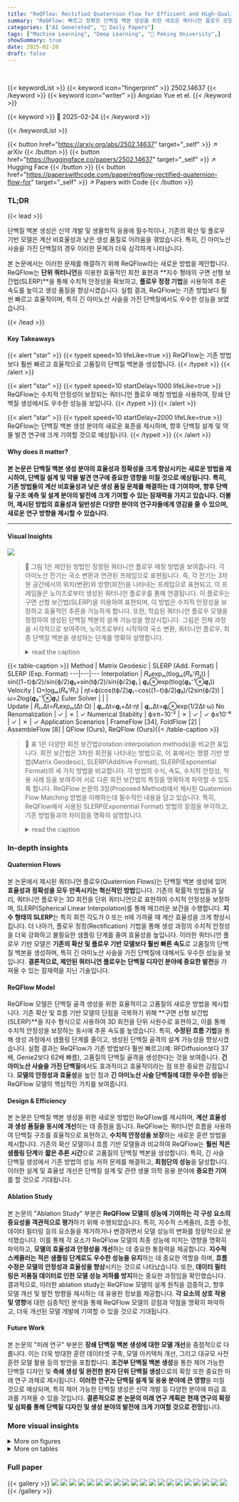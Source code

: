 ```yaml
---
title: "ReQFlow: Rectified Quaternion Flow for Efficient and High-Quality Protein Backbone Generation"
summary: "ReQFlow: 빠르고 정확한 단백질 백본 생성을 위한 새로운 쿼터니언 플로우 모델"
categories: ["AI Generated", "🤗 Daily Papers"]
tags: ["Machine Learning", "Deep Learning", "🏢 Peking University",]
showSummary: true
date: 2025-02-20
draft: false
---
```


<br>

{{< keywordList >}}
{{< keyword icon="fingerprint" >}} 2502.14637 {{< /keyword >}}
{{< keyword icon="writer" >}} Angxiao Yue et el. {{< /keyword >}}
 
{{< keyword >}} 🤗 2025-02-24 {{< /keyword >}}
 
{{< /keywordList >}}

{{< button href="https://arxiv.org/abs/2502.14637" target="_self" >}}
↗ arXiv
{{< /button >}}
{{< button href="https://huggingface.co/papers/2502.14637" target="_self" >}}
↗ Hugging Face
{{< /button >}}
{{< button href="https://paperswithcode.com/paper/reqflow-rectified-quaternion-flow-for" target="_self" >}}
↗ Papers with Code
{{< /button >}}




### TL;DR


{{< lead >}}

단백질 백본 생성은 신약 개발 및 생물학적 응용에 필수적이나, 기존의 확산 및 플로우 기반 모델은 계산 비효율성과 낮은 생성 품질로 어려움을 겪었습니다. 특히, 긴 아미노산 사슬을 가진 단백질의 경우 이러한 문제가 더욱 심각하게 나타납니다.

본 논문에서는 이러한 문제를 해결하기 위해 ReQFlow라는 새로운 방법을 제안합니다. ReQFlow는 **단위 쿼터니언**을 이용한 효율적인 회전 표현과 **지수 형태의 구면 선형 보간법(SLERP)**을 통해 수치적 안정성을 확보하고, **플로우 정정 기법**을 사용하여 추론 속도를 높이고 생성 품질을 향상시켰습니다. 실험 결과, ReQFlow는 기존 방법보다 훨씬 빠르고 효율적이며, 특히 긴 아미노산 사슬을 가진 단백질에서도 우수한 성능을 보였습니다.

{{< /lead >}}


#### Key Takeaways

{{< alert "star" >}}
{{< typeit speed=10 lifeLike=true >}} ReQFlow는 기존 방법보다 훨씬 빠르고 효율적으로 고품질의 단백질 백본을 생성합니다. {{< /typeit >}}
{{< /alert >}}

{{< alert "star" >}}
{{< typeit speed=10 startDelay=1000 lifeLike=true >}} ReQFlow는 수치적 안정성이 보장되는 쿼터니언 플로우 매칭 방법을 사용하여, 장쇄 단백질 생성에서도 우수한 성능을 보입니다. {{< /typeit >}}
{{< /alert >}}

{{< alert "star" >}}
{{< typeit speed=10 startDelay=2000 lifeLike=true >}} ReQFlow는 단백질 백본 생성 분야의 새로운 표준을 제시하며, 향후 단백질 설계 및 약물 발견 연구에 크게 기여할 것으로 예상됩니다. {{< /typeit >}}
{{< /alert >}}

#### Why does it matter?
**본 논문은 단백질 백본 생성 분야의 효율성과 정확성을 크게 향상시키는 새로운 방법을 제시하여, 단백질 설계 및 약물 발견 연구에 중요한 영향을 미칠 것으로 예상됩니다.**  **특히, 기존 방법들의 계산 비효율성과 낮은 생성 품질 문제를 해결하는 데 기여하며, 향후 단백질 구조 예측 및 설계 분야의 발전에 크게 기여할 수 있는 잠재력을 가지고 있습니다.**  **더불어, 제시된 방법의 효율성과 일반성은 다양한 분야의 연구자들에게 영감을 줄 수 있으며, 새로운 연구 방향을 제시할 수 있습니다.**

------
#### Visual Insights



![](https://arxiv.org/html/2502.14637/x1.png)

> 🔼 그림 1은 제안된 방법인 정정된 쿼터니언 플로우 매칭 방법을 보여줍니다. 각 아미노산 잔기는 국소 변환과 연관된 프레임으로 표현됩니다. 즉, 각 잔기는 3차원 공간에서의 위치(변환)와 방향(회전)을 나타내는 프레임으로 표현되고, 이 프레임들은 노이즈로부터 생성된 쿼터니언 플로우를 통해 연결됩니다. 이 플로우는 구면 선형 보간법(SLERP)을 이용하여 표현되며, 이 방법은 수치적 안정성을 보장하고 효율적인 추론을 가능하게 합니다. 또한, 학습된 쿼터니언 플로우 모델을 정정하여 생성된 단백질 백본의 설계 가능성을 향상시킵니다. 그림은 전체 과정을 시각적으로 보여주어, 노이즈로부터 시작하여 국소 변환, 쿼터니언 플로우, 최종 단백질 백본을 생성하는 단계를 명확히 설명합니다.
> <details>
> <summary>read the caption</summary>
> Figure 1: An illustration of our rectified quaternion flow matching method, in which each residue is represented as a frame associated with a local transformation.
> </details>





{{< table-caption >}}
Method | Matrix Geodesic | SLERP (Add. Format) | SLERP (Exp. Format)
---|---|---
Interpolation | 𝑅₀expₘ(tlogₘ(𝑅₀ᵀ𝑅₁)) | sin((1−t)ϕ/2)/sin(ϕ/2)𝒒₀+sin(tϕ/2)/sin(ϕ/2)𝒒₁ | 𝒒₀⊗exp(tlog(𝒒₀⁻¹⊗𝒒₁))
Velocity | Ω=logₘ(𝑅₀ᵀ𝑅₁) | ηt=ϕ(cos(tϕ/2)𝒒₁−cos((1−t)ϕ/2)𝒒₀)/(2sin(ϕ/2)) | ω=2log(𝒒₀⁻¹⊗𝒒₁)
Euler Solver |  |  |  
Update | 𝑅ₜ₊Δt=𝑅ₜexpₘ(Δt⋅Ω) | 𝒒ₜ₊Δt=𝒒ₜ+Δt⋅ηt | 𝒒ₜ₊Δt=𝒒ₜ⊗exp(1/2Δt⋅ω)
No Renomalization | ✓ | ✗ | ✓
Numerical Stability | ϕ≥π−10⁻² | ✗ | ✓ | ✓
ϕ≤10⁻⁶ | ✓ | ✗ | ✓
Application Scenarios | FrameFlow [34], FoldFlow [2] | AssembleFlow [8] | QFlow (Ours), ReQFlow (Ours){{< /table-caption >}}

> 🔼 표 1은 다양한 회전 보간법(rotation interpolation methods)을 비교한 표입니다. 회전 보간법은 3차원 회전을 나타내는 방법으로, 이 표에서는 행렬 기반 방법(Matrix Geodesic), SLERP(Additive Format), SLERP(Exponential Format)의 세 가지 방법을 비교합니다. 각 방법의 수식, 속도, 수치적 안정성, 적용 사례 등을 보여주어 서로 다른 회전 보간법의 특징을 명확하게 파악할 수 있도록 합니다. ReQFlow 논문의 3장(Proposed Method)에서 제시된 Quaternion Flow Matching 방법을 이해하는데 필수적인 내용을 담고 있습니다. 특히, ReQFlow에서 사용된 SLERP(Exponential Format) 방법의 장점을 부각하고, 기존 방법들과의 차이점을 명확히 설명합니다.
> <details>
> <summary>read the caption</summary>
> Table 1: Comparisons for various rotation interpolation methods.
> </details>





### In-depth insights


#### Quaternion Flows
본 논문에서 제시된 쿼터니언 플로우(Quaternion Flows)는 단백질 백본 생성에 있어 **효율성과 정확성을 모두 만족시키는 혁신적인 방법**입니다. 기존의 확률적 방법들과 달리, 쿼터니언 플로우는 3D 회전을 단위 쿼터니언으로 표현하여 수치적 안정성을 보장하며, SLERP(Spherical Linear Interpolation)를 통해 매끄러운 보간을 수행합니다.  **지수 형태의 SLERP**는 특히 회전 각도가 0 또는 π에 가까울 때 계산 효율성을 크게 향상시킵니다.  더 나아가, 플로우 정정(Rectification) 기법을 통해 생성 과정의 수치적 안정성을 더욱 강화하고 불필요한 샘플링 단계를 줄여 효율성을 높입니다. 이러한 쿼터니언 플로우 기반 모델은 **기존의 확산 및 플로우 기반 모델보다 훨씬 빠른 속도**로 고품질의 단백질 백본을 생성하며, 특히 긴 아미노산 사슬을 가진 단백질에 대해서도 우수한 성능을 보입니다. **결론적으로, 제안된 쿼터니언 플로우는 단백질 디자인 분야에 중요한 발전**을 가져올 수 있는 잠재력을 지닌 기술입니다. 

#### ReQFlow Model
ReQFlow 모델은 단백질 골격 생성을 위한 효율적이고 고품질의 새로운 방법을 제시합니다. 기존 확산 및 흐름 기반 모델의 단점을 극복하기 위해 **구면 선형 보간법(SLERP)**을 지수 형식으로 사용하여 3D 회전을 단위 사원수로 표현하고, 이를 통해 수치적 안정성을 보장하는 동시에 추론 속도를 높였습니다. 특히, **수정된 흐름 기법**을 통해 생성 과정에서 샘플링 단계를 줄이고, 생성된 단백질 골격의 설계 가능성을 향상시켰습니다. 실험 결과는 ReQFlow가 기존 방법보다 훨씬 빠르고(예: RFDiffusion보다 37배, Genie2보다 62배 빠름), 고품질의 단백질 골격을 생성한다는 것을 보여줍니다. **긴 아미노산 사슬을 가진 단백질**에서도 효과적이고 효율적이라는 점 또한 중요한 강점입니다.  **모델의 안정성과 효율성**을 높인 점과 **긴 아미노산 사슬 단백질에 대한 우수한 성능**은 ReQFlow 모델의 핵심적인 가치를 보여줍니다.

#### Design & Efficiency
본 논문은 단백질 백본 생성을 위한 새로운 방법인 ReQFlow를 제시하며, **계산 효율성과 생성 품질을 동시에 개선**하는 데 중점을 둡니다.  ReQFlow는 쿼터니언 흐름을 사용하여 단백질 구조를 효율적으로 표현하고, **수치적 안정성을 보장**하는 새로운 훈련 방법을 제시합니다.  기존의 확산 모델이나 흐름 기반 모델들과 비교하여 ReQFlow는 **훨씬 적은 샘플링 단계**와 **짧은 추론 시간**으로 고품질의 단백질 백본을 생성합니다.  특히, 긴 사슬 단백질 생성에서 기존 방법의 성능 저하 문제를 해결하고, **최첨단의 성능**을 달성합니다.  이러한 설계 및 효율성 개선은 단백질 설계 및 관련 생물 의학 응용 분야에 **중요한 기여**를 할 것으로 기대됩니다.

#### Ablation Study
본 논문의 "Ablation Study" 부분은 **ReQFlow 모델의 성능에 기여하는 각 구성 요소의 중요성을 객관적으로 평가**하기 위해 수행되었습니다.  특히, 지수적 스케줄러, 흐름 수정, 데이터 필터링 등의 요소들을 제거하거나 변경하면서 모델 성능의 변화를 정량적으로 분석했습니다. 이를 통해 각 요소가 ReQFlow 모델의 최종 성능에 미치는 영향을 명확히 파악하고, **모델의 효율성과 안정성을 개선**하는 데 중요한 통찰력을 제공합니다.  **지수적 스케줄러는 적은 샘플링 단계로도 우수한 성능을 유지**하는 데 중요한 역할을 하며, **흐름 수정은 모델의 안정성과 효율성을 향상**시키는 것으로 나타났습니다.  또한, **데이터 필터링은 저품질 데이터로 인한 모델 성능 저하를 방지**하는 중요한 과정임을 확인했습니다.  결과적으로, 이러한 ablation study는 ReQFlow 모델의 설계 원칙을 검증하고, 향후 모델 개선 및 발전 방향을 제시하는 데 유용한 정보를 제공합니다.  **각 요소의 상호 작용 및 영향**에 대한 심층적인 분석을 통해 ReQFlow 모델의 강점과 약점을 명확히 파악하고, 더욱 개선된 모델 개발에 기여할 수 있을 것으로 기대됩니다.

#### Future Work
본 논문의 "미래 연구" 부분은 **장쇄 단백질 백본 생성에 대한 모델 개선**을 중점적으로 다룹니다.  이는 더욱 방대한 훈련 데이터셋 구축, 모델 아키텍처 개선, 그리고 대규모 사전 훈련 모델 활용 등의 방안을 포함합니다.  **조건부 단백질 백본 생성**을 통한 제어 가능한 단백질 디자인 및 **측쇄 생성 및 완전한 원자 단위 단백질 생성**으로의 확장 또한 중요한 미래 연구 과제로 제시됩니다.  **이러한 연구는 단백질 설계 및 응용 분야에 큰 영향**을 미칠 것으로 예상되며, 특히 제어 가능한 단백질 생성은 신약 개발 등 다양한 분야에 파급 효과를 가져올 수 있을 것입니다.  **결론적으로 본 논문의 미래 연구 계획은 현재 연구의 확장 및 심화를 통해 단백질 디자인 및 생성 분야의 발전에 크게 기여할 것으로 전망**됩니다.


### More visual insights

<details>
<summary>More on figures
</summary>


![](https://arxiv.org/html/2502.14637/x2.png)

> 🔼 그림 2는 다양한 단백질 백본 생성 방법들의 비교 결과를 보여줍니다. 각 모델의 원 크기는 모델 크기를 나타내고, 원 중심의 위치는 단백질 백본 길이가 300일 때 평균 추론 시간(로그 스케일)과 설계 가능한 단백질 백본의 비율(Fraction score)을 나타냅니다. QFlow와 ReQFlow의 경우, 샘플링 단계 L은 각각 {20, 50, 500}으로 설정되었습니다.
> <details>
> <summary>read the caption</summary>
> Figure 2: Comparisons for each method. For each model, the size of its circle indicates the model size, and the location of the circle’s centroid indicates the logarithm of the average inference time when generating a protein backbone with length N=300𝑁300N=300italic_N = 300 and the Fraction score of designable protein backbones. For QFlow and ReQFlow, we set the sampling step L∈{20,50,500}𝐿2050500L\in\{20,50,500\}italic_L ∈ { 20 , 50 , 500 }, respectively.
> </details>



![](https://arxiv.org/html/2502.14637/x3.png)

> 🔼 그림 3(a)는 다양한 회전 보간 방법을 비교 분석한 결과를 보여줍니다. 특히, 큰 각도의 회전(π-ε 근처)에 대한 평균 왕복 오차를 보여주는 그래프입니다. 쿼터니언 기반 방법은 수치적 안정성이 뛰어나고, 행렬 기반 방법에 비해 오차가 훨씬 적음을 보여줍니다. 이는 긴 단백질 백본 생성 시 수치적 안정성이 중요함을 강조합니다.
> <details>
> <summary>read the caption</summary>
> (a)
> </details>



![](https://arxiv.org/html/2502.14637/x4.png)

> 🔼 그림 (b)는 두 데이터셋(PDB 및 SCOPe)에서 훈련할 때 각 모델이 큰 회전 각도(π-ε)를 겪는 빈도를 보여줍니다.  π에 가까운 큰 회전 각도는 수치적 불안정성을 야기할 수 있으므로, 이 그래프는 각 모델의 회전 표현 및 보간 방법의 수치적 안정성을 평가하는 데 중요한 지표가 됩니다.  PDB 데이터셋은 SCOPe 데이터셋보다 더 큰 회전 각도의 빈도가 높은 경향이 있는데, 이는 PDB 데이터셋의 구조적 다양성이 더 크기 때문일 수 있습니다. 이는 ReQFlow 모델이 제안하는 사원수 기반 회전 표현 및 지수 형식의 SLERP 보간 방법의 장점을 보여주는 근거가 됩니다.
> <details>
> <summary>read the caption</summary>
> (b)
> </details>



![](https://arxiv.org/html/2502.14637/x5.png)

> 🔼 그림 (c)는 ReQFlow 모델을 사용하여 생성된 길이 100, 200, 300, 400, 500, 600의 단백질 골격 구조를 보여줍니다. 각 구조는 ReQFlow 모델의 효율성과 생성 품질을 시각적으로 보여주며, 다양한 길이의 단백질 골격을 생성할 수 있는 ReQFlow의 능력을 강조합니다. 특히, 긴 길이의 단백질 골격 (500, 600)에서도 ReQFlow가 높은 품질의 구조를 생성하는 것을 확인할 수 있습니다.
> <details>
> <summary>read the caption</summary>
> (c)
> </details>



![](https://arxiv.org/html/2502.14637/x6.png)

> 🔼 그림 3은 회전 보간법의 수치적 안정성을 보여줍니다. (a)는 축-각 표현에서 쿼터니언으로 변환하고 다시 축-각 표현으로 변환하는 과정에서의 평균 왕복 오차를 나타냅니다. 회전 각도가 π에 가까워질수록 행렬 기반 방법의 오차가 커지는 반면, 쿼터니언 기반 방법은 안정적임을 보여줍니다. (b)는 두 데이터셋(PDB와 SCOPe)에서 학습할 때 단백질당 큰 회전 각도의 발생 빈도를 보여줍니다. (c)는 각 길이에 대해 10개의 백본을 생성할 때 단백질당 작은 회전 각도의 평균 개수를 보여줍니다. 이 그림은 쿼터니언 기반 방법의 수치적 안정성과 효율성을 강조합니다.
> <details>
> <summary>read the caption</summary>
> Figure 3: (a) Mean round-trip errors from π−10−1𝜋superscript101\pi-10^{-1}italic_π - 10 start_POSTSUPERSCRIPT - 1 end_POSTSUPERSCRIPT to π−10−7𝜋superscript107\pi-10^{-7}italic_π - 10 start_POSTSUPERSCRIPT - 7 end_POSTSUPERSCRIPT. (b) The frequency of suffering large rotation angles per protein when training on the two datasets. (c) The average number of small rotation angles per protein when generating ten backbones for each length.
> </details>



![](https://arxiv.org/html/2502.14637/x7.png)

> 🔼 그림 4는 생성된 단백질 백본의 이차 구조 비율에 따른 분포를 보여줍니다.  각 백본의 헬릭스 및 스트랜드 비율을 나타내는 히스토그램을 통해, ReQFlow를 포함한 다양한 모델에서 생성된 단백질 백본의 이차 구조 분포를 PDB 데이터셋의 분포와 비교 분석합니다. 이를 통해 각 모델이 생성하는 단백질 백본의 구조적 특징과 PDB 데이터셋과의 유사성 및 차이점을 파악할 수 있습니다. 특히, ReQFlow가 다른 방법들에 비해 PDB 데이터셋과 유사한 분포를 보여주는지 확인할 수 있습니다.
> <details>
> <summary>read the caption</summary>
> Figure 4: The distribution of protein backbones with respect to the percentages of their secondary structure.
> </details>



![](https://arxiv.org/html/2502.14637/x8.png)

> 🔼 그림 5는 다양한 방법으로 생성된 긴 사슬 단백질 골격의 설계 가능성을 비교한 것입니다. (a)는 다양한 모델의 분획 점수를 보여주는 선 그래프입니다. (b)는 다양한 모델의 scRMSD를 보여주는 막대 그래프입니다. (c)는 ReQFlow가 생성한 다양한 길이의 단백질 골격의 예시입니다. 그림을 통해 ReQFlow가 긴 사슬 단백질 골격 생성에 있어 기존 방법들보다 뛰어난 성능을 보이며 안정성을 유지한다는 것을 알 수 있습니다.
> <details>
> <summary>read the caption</summary>
> (a) Fraction
> </details>



![](https://arxiv.org/html/2502.14637/x9.png)

> 🔼 그림 5(b)는 생성된 장쇄 단백질 골격의 설계 가능성을 다양한 방법으로 비교한 결과를 보여줍니다.  x축은 단백질의 길이(아미노산 잔기 수)를, y축은 scRMSD(자체 일관성 RMSD) 값을 나타냅니다. scRMSD는 생성된 단백질 골격과 ESMFold에 의해 예측된 단백질 골격 사이의 RMSD를 나타내는 지표로, 값이 낮을수록 생성된 골격이 실제 단백질 구조와 더 유사하다는 것을 의미합니다. 이 그림은 다양한 길이의 단백질 골격을 생성할 때 각 모델의 scRMSD 값 분포를 보여주어 모델의 설계 가능성을 평가하는 데 사용됩니다. ReQFlow는 다른 방법보다 전반적으로 더 낮은 scRMSD 값을 보여주어 생성된 단백질 골격의 설계 가능성이 더 높음을 시사합니다.
> <details>
> <summary>read the caption</summary>
> (b) scRMSD
> </details>



![](https://arxiv.org/html/2502.14637/x10.png)

> 🔼 그림 5(c)는 ReQFlow 모델을 사용하여 생성된 단백질 백본 샘플들을 보여줍니다. 각 이미지는 서로 다른 길이(100, 200, 300, 400, 500, 600)의 단백질 백본 구조를 나타냅니다.  이 그림은 ReQFlow 모델이 다양한 길이의 단백질 백본을 생성할 수 있는 능력을 시각적으로 보여주며, 생성된 구조들의 다양성과 품질을 평가하는 데 도움이 됩니다.  각 이미지 아래에 표시된 RMSD 값은 생성된 구조와 실제 단백질 구조 사이의 차이를 정량적으로 나타내는 지표입니다. RMSD 값이 낮을수록 생성된 구조가 실제 구조와 유사하다는 것을 의미합니다.
> <details>
> <summary>read the caption</summary>
> (c) Samples generated by ReQFlow
> </details>



![](https://arxiv.org/html/2502.14637/x11.png)

> 🔼 그림 5는 다양한 방법으로 생성된 긴 사슬 단백질 골격의 설계 가능성을 비교한 그래프입니다. (a)는 다양한 방법의 단백질 길이에 따른 Fraction 값을 보여주는 그래프입니다. Fraction은 scRMSD가 2Å 미만인 생성된 골격의 비율을 나타냅니다.  (b)는 단백질 길이에 따른 scRMSD 값을 보여주는 그래프입니다. scRMSD는 생성된 골격과 ESMFold [21]에 의해 예측된 골격 사이의 RMSD를 나타냅니다. (c)는 ReQFlow에 의해 생성된 다양한 길이의 단백질 골격 구조의 예시를 보여줍니다. 이 그림을 통해 ReQFlow가 긴 사슬 단백질 골격 생성에서도 높은 설계 가능성을 유지함을 알 수 있습니다.
> <details>
> <summary>read the caption</summary>
> Figure 5: The comparison for various methods on the designability of generated long-chain protein backbones.
> </details>



![](https://arxiv.org/html/2502.14637/x12.png)

> 🔼 그림 6은 다양한 방법의 설계 가능성을 샘플링 단계 감소와 함께 비교한 그래프입니다.  Table 5에 제시된 원본 데이터를 기반으로, 각 방법이 샘플링 단계를 줄여감에 따라 설계 가능성(designability)이 어떻게 변화하는지를 보여줍니다.  즉, 모델이 단백질 백본을 생성하는데 필요한 샘플링 횟수를 줄이면서도 높은 품질을 유지하는 능력을 비교 분석한 것입니다.  그림은 각 방법의 설계 가능성을 수치적으로 제시하여, 효율성과 성능을 평가하는 데 중요한 시각적 정보를 제공합니다.
> <details>
> <summary>read the caption</summary>
> Figure 6: A comparison for various methods on their designability with the reduction of sampling steps. Original data is in Table 5.
> </details>



![](https://arxiv.org/html/2502.14637/x13.png)

> 🔼 그림 7은 본 논문에서 사용된 단백질 백본 생성 모델 학습을 위한 PDB 및 SCOPe 데이터셋의 길이 분포를 보여줍니다. 두 데이터셋 모두 60개 이상의 잔기(아미노산)를 가진 단백질 구조를 포함하고 있으며, PDB 데이터셋은 500개 이상의 잔기를 가진 단백질 구조까지 다양하게 분포되어 있는 반면, SCOPe 데이터셋은 130개 이하의 잔기를 가진 단백질 구조에 집중되어 있음을 보여줍니다. 이는 두 데이터셋의 특징과 차이점을 명확하게 나타내어, 각 데이터셋을 사용한 모델 학습의 결과에 어떤 영향을 미칠 수 있는지에 대한 이해를 돕습니다.  각 데이터셋의 길이 분포는 모델의 성능과 일반화 능력에 영향을 줄 수 있는 중요한 요소이며, 이 그림은 이러한 요소를 시각적으로 보여줍니다.
> <details>
> <summary>read the caption</summary>
> Figure 7: The length distribution of PDB and SCOPe dataset we use for training.
> </details>



</details>




<details>
<summary>More on tables
</summary>


{{< table-caption >}}
Method | Efficiency |  | Designability |  | Diversity | Novelty
---|---|---|---|---|---|---
| Step | Time(s) | Fraction ↑ | scRMSD ↓ | TM ↓ | TM ↓ | 
RFDiffusion | 50 | 66.23 | 0.904 | 1.102 ± 1.617 | 0.382 | 0.822
Genie2 | 1000 | 112.93 | 0.908 | 1.132 ± 1.389 | 0.370 | 0.759
 | 500 | 55.86 | 0.000 | 18.169 ± 5.963 | - | 0.115
FrameDiff | 500 | 48.12 | 0.564 | 2.936 ± 3.093 | 0.441 | 0.799
FoldFlowBase | 500 | 43.52 | 0.624 | 3.080 ± 3.449 | 0.469 | 0.870
FoldFlowSFM | 500 | 43.63 | 0.636 | 3.031 ± 3.589 | 0.411 | 0.848
FoldFlowOT | 500 | 43.35 | 0.852 | 1.760 ± 2.593 | 0.434 | 0.857
FoldFlow2 | 50 | 6.35 | 0.952 | 1.083 ± 1.308 | 0.373 | 0.813
 | 20 | 2.63 | 0.644 | 3.060 ± 3.210 | 0.339 | 0.736
FrameFlow | 500 | 20.72 | 0.872 | 1.380 ± 1.392 | 0.346 | 0.803
 | 200 | 8.69 | 0.864 | 1.542 ± 1.889 | 0.348 | 0.809
 | 100 | 4.20 | 0.708 | 2.167 ± 2.373 | 0.332 | 0.806
 | 50 | 2.23 | 0.704 | 2.639 ± 3.079 | 0.334 | 0.791
 | 20 | 0.84 | 0.436 | 4.652 ± 4.390 | 0.319 | 0.772
 | 10 | 0.47 | 0.180 | 7.343 ± 5.125 | 0.317 | 0.762
QFlow | 500 | 17.52 | 0.936 | 1.163 ± 0.938 | 0.356 | 0.821
 | 200 | 6.85 | 0.864 | 1.400 ± 1.259 | 0.344 | 0.807
 | 100 | 3.45 | 0.916 | 1.342 ± 1.364 | 0.348 | 0.809
 | 50 | 1.87 | 0.812 | 1.785 ± 2.151 | 0.344 | 0.784
 | 20 | 0.81 | 0.604 | 3.090 ± 3.374 | 0.325 | 0.758
 | 10 | 0.45 | 0.332 | 5.032 ± 4.303 | 0.313 | 0.715
ReQFlow | 500 | 17.29 | 0.972 | 1.071 ± 0.482 | 0.377 | 0.828
 | 200 | 7.44 | 0.932 | 1.160 ± 0.782 | 0.384 | 0.826
 | 100 | 3.62 | 0.928 | 1.245 ± 1.059 | 0.369 | 0.819
 | 50 | 1.81 | 0.912 | 1.254 ± 0.915 | 0.369 | 0.810
 | 20 | 0.80 | 0.872 | 1.418 ± 0.998 | 0.355 | 0.791
 | 10 | 0.45 | 0.676 | 2.443 ± 2.382 | 0.337 | 0.760{{< /table-caption >}}
> 🔼 표 2는 PDB 데이터셋을 사용한 다양한 단백질 백본 생성 모델들의 성능 비교 결과를 보여줍니다. 각 지표(설계 가능성, 다양성, 참신성)에서 최고 성능을 보인 결과는 굵은 글씨체로 표시하고, 상위 3개의 결과는 파란색 배경으로 강조 표시했습니다. 설계 가능성(Fraction)이 0.8을 초과하는 행들 중에서 다양성과 참신성 지표에서 최고 및 상위 3개의 결과 또한 같은 방식으로 강조 표시했습니다. 추론 시간은 길이가 300인 단백질 백본을 생성하는 데 걸린 시간을 나타냅니다.
> <details>
> <summary>read the caption</summary>
> Table 2: Comparisons for various models on PDB. For each designability metric, we bold the best result and show the top-3 results with a blue background. In the same way, we indicate the best and top-3 diversity and novelty results among the rows with Fraction >0.8absent0.8>0.8> 0.8. The inference time corresponds to generating a protein backbone with length N=300𝑁300N=300italic_N = 300.
> </details>

{{< table-caption >}}
| Exponential | Flow | Data | Sampling Steps | Sampling Steps | Sampling Steps |
|---|---|---|---|---|---|---|
| Scheduler | Rectification | Filtering | 500 | 50 | 10 |
| ✗ | ✗ | ✗ | 0.040 | 0.004 | 0.004 |
| ✓ | ✗ | ✗ | 0.936 | 0.812 | 0.332 |
| ✓ | ✓ | ✗ | 0.716 | 0.704 | 0.624 |
| ✓ | ✓ | ✓ | 0.972 | 0.912 | 0.676 |{{< /table-caption >}}
> 🔼 표 3은 ReQFlow 모델의 성능을 다양한 설정 하에서 평가한 결과를 보여줍니다. 300개의 잔기로 이루어진 단백질 골격을 생성하는 과정에서, ReQFlow 모델은 지수형 스케줄러, 흐름 수정, 데이터 필터링 등의 설정을 조합하여 사용됩니다. 표는 각 설정 조합에 따른 생성된 단백질 골격의 설계 가능성(Fraction) 점수를 500단계의 샘플링을 통해 보여줍니다. 이를 통해 각 설정 요소가 모델 성능에 미치는 영향을 분석하고 최적의 설정을 찾는 데 도움이 됩니다.
> <details>
> <summary>read the caption</summary>
> Table 3: The Fraction scores of ReQFlow under different settings when generating backbones with 300 residues by 500 steps.
> </details>

{{< table-caption >}}
| Method | Effciency |  | Designability |  | Diversity | Novelty |
|---|---|---|---|---|---|---|
|  | Step | Time(s) | Fraction ↑ | scRMSD ↓ | TM ↓ | TM ↓ |
| FrameFlow | 500 | 16.18 | 0.849 | 1.448 ± 1.114 | 0.397 | 0.858 |
|  | 50 | 1.69 | 0.820 | 1.546 ± 1.316 | 0.379 | 0.836 |
|  | 20 | 0.69 | 0.713 | 1.918 ± 1.495 | 0.362 | 0.803 |
| ReFrameFlow | 500 | 16.24 | 0.897 | 1.368 ± 1.412 | 0.403 | 0.857 |
|  | 50 | 1.65 | 0.903 | 1.291 ± 0.763 | 0.400 | 0.850 |
|  | 20 | 0.68 | 0.871 | 1.416 ± 0.880 | 0.401 | 0.846 |
| QFlow | 500 | 12.22 | 0.907 | 1.263 ± 1.334 | 0.389 | 0.868 |
|  | 50 | 1.33 | 0.872 | 1.389 ± 1.314 | 0.371 | 0.863 |
|  | 20 | 0.56 | 0.764 | 1.764 ± 1.529 | 0.367 | 0.814 |
| ReQFlow | 500 | 12.18 | **0.972** | **1.043 ± 0.416** | 0.416 | 0.868 |
|  | 50 | 1.27 | 0.932 | 1.162 ± 0.812 | 0.415 | 0.855 |
|  | 20 | 0.51 | 0.929 | 1.214 ± 0.633 | 0.404 | 0.844 |{{< /table-caption >}}
> 🔼 표 4는 SCOPe 데이터셋을 사용하여 다양한 단백질 백본 생성 모델의 성능을 비교한 표입니다.  2번 표와 마찬가지로, 생성 품질 지표(Designability, Diversity, Novelty)에 대해 최고 및 상위 3개의 결과를 강조 표시합니다. 추론 시간은 길이가 N=128인 백본을 생성하는 데 걸리는 시간을 나타냅니다.  이 표는 각 모델의 효율성, 생성된 백본의 설계 가능성, 다양성 및 참신성을 정량적으로 비교 분석하여 모델 성능의 우수성을 평가하는 데 사용됩니다. 
> <details>
> <summary>read the caption</summary>
> Table 4: Comparisons for various models on SCOPe. For each metric of generation quality, we indicate the best and top-3 results in the same way as Table 2 does. The inference time corresponds to generating a backbone with length N=128𝑁128N=128italic_N = 128.
> </details>

{{< table-caption >}}
|
| **Effciency** | **Designability** | **Diversity** | **Novelty** | **Sec. Struct.** |
|---|---|---|---|---|---|
| | Step | Time(s) | Fraction ↑ | scRMSD ↓ | TM ↓ | TM ↓ | Helix | Strand |
| Scope Dataset |  | - | - | - | - | - | 0.330 | 0.260 |
| FrameFlow | 500 | 16.18 | 0.849 | 1.448 (± 1.114) | 0.397 | 0.858 (± 0.059) | 0.439 | 0.236 |
|  | 400 | 13.43 | 0.864 | 1.353 (± 0.890) | 0.380 | 0.859 (± 0.067) | 0.452 | 0.229 |
|  | 300 | 9.80 | 0.861 | 1.422 (± 1.178) | 0.383 | 0.870 (± 0.062) | 0.449 | 0.230 |
|  | 200 | 6.61 | 0.842 | 1.496 (± 1.411) | 0.378 | 0.854 (± 0.062) | 0.437 | 0.237 |
|  | 100 | 3.19 | 0.823 | 1.517 (± 1.228) | 0.378 | 0.848 (± 0.061) | 0.426 | 0.238 |
|  | 50 | 1.69 | 0.820 | 1.546 (± 1.316) | 0.379 | 0.836 (± 0.064) | 0.441 | 0.228 |
|  | 20 | 0.69 | 0.713 | 1.918 (± 1.495) | 0.362 | 0.803 (± 0.071) | 0.416 | 0.219 |
|  | 10 | 0.35 | 0.504 | 2.924 (± 2.362) | 0.344 | 0.782 (± 0.084) | 0.363 | 0.213 |
| ReFrameFlow | 500 | 16.24 | 0.897 | 1.368 (± 1.412) | 0.403 | 0.857 (± 0.052) | 0.501 | 0.187 |
|  | 400 | 13.29 | 0.893 | 1.328 (± 0.763) | 0.402 | 0.858 (± 0.052) | 0.489 | 0.202 |
|  | 300 | 10.27 | 0.888 | 1.313 (± 0.686) | 0.401 | 0.860 (± 0.047) | 0.485 | 0.199 |
|  | 200 | 6.60 | 0.907 | 1.326 (± 0.761) | 0.403 | 0.852 (± 0.051) | 0.482 | 0.206 |
|  | 100 | 3.65 | 0.886 | 1.322 (± 0.804) | 0.408 | 0.853 (± 0.057) | 0.499 | 0.201 |
|  | 50 | 1.65 | 0.903 | 1.291 (± 0.763) | 0.400 | 0.850 (± 0.053) | 0.504 | 0.202 |
|  | 20 | 0.68 | 0.871 | 1.416 (± 0.880) | 0.401 | 0.846 (± 0.050) | 0.528 | 0.190 |
|  | 10 | 0.33 | 0.806 | 1.696 (± 1.093) | 0.390 | **0.814 (± 0.056)** | 0.496 | 0.192 |
| QFlow | 500 | 12.22 | 0.907 | 1.263 (± 1.334) | 0.389 | 0.868 (± 0.057) | 0.498 | 0.214 |
|  | 400 | 10.11 | 0.907 | 1.199 (± 0.847) | 0.390 | 0.873 (± 0.060) | 0.476 | 0.223 |
|  | 300 | 7.25 | 0.910 | 1.243 (± 1.027) | 0.393 | 0.876 (± 0.056) | 0.503 | 0.209 |
|  | 200 | 4.78 | 0.877 | 1.309 (± 1.208) | 0.389 | 0.864 (± 0.068) | 0.481 | 0.224 |
|  | 100 | 2.48 | 0.903 | 1.283 (± 1.027) | 0.385 | 0.884 (± 0.052) | 0.476 | 0.225 |
|  | 50 | 1.33 | 0.872 | 1.389 (± 1.314) | **0.371** | 0.863 (± 0.064) | 0.491 | 0.206 |
|  | 20 | 0.56 | 0.764 | 1.764 (± 1.529) | 0.367 | 0.814 (± 0.071) | 0.492 | 0.192 |
|  | 10 | 0.29 | 0.565 | 2.589 (± 2.216) | 0.348 | 0.772 (± 0.081) | 0.467 | 0.167 |
| ReQFlow | 500 | 12.18 | **0.972** | **1.043 (± 0.416)** | 0.416 | 0.868 (± 0.046) | 0.507 | 0.228 |
|  | 400 | 10.01 | 0.962 | 1.050 (± 0.445) | 0.416 | 0.864 (± 0.053) | 0.523 | 0.212 |
|  | 300 | 7.13 | 0.962 | 1.076 (± 0.518) | 0.415 | 0.864 (± 0.050) | 0.498 | 0.233 |
|  | 200 | 4.80 | 0.948 | 1.084 (± 0.509) | 0.406 | 0.862 (± 0.050) | 0.513 | 0.218 |
|  | 100 | 2.43 | 0.933 | 1.123 (± 0.669) | 0.420 | 0.861 (± 0.053) | 0.514 | 0.310 |
|  | 50 | 1.27 | 0.932 | 1.162 (± 0.812) | 0.415 | 0.855 (± 0.053) | 0.491 | 0.237 |
|  | 20 | 0.51 | 0.929 | 1.214 (± 0.633) | 0.404 | 0.844 (± 0.053) | 0.514 | 0.307 |
|  | 10 | 0.26 | 0.848 | 1.546 (± 0.944) | 0.403 | 0.827 (± 0.058) | 0.518 | 0.195 |
{{< /table-caption >}}
> 🔼 표 5는 길이가 60, 61, ..., 128인 10개의 샘플 각각에 대한 무조건적 단백질 백본 생성 성능을 보여줍니다. 이 표는 2절에 설명된 지표들을 사용하여 각 방법의 성능을 평가하며, 표 2와 동일한 방식으로 최고 성능 및 상위 3개의 결과를 표시합니다.  즉, 각 길이에 대해 10개의 단백질 백본을 생성하고 효율성(단계 수, 시간), 설계 가능성(Fraction, scRMSD), 다양성(TM), 참신성(TM), 이차 구조(나선, 가닥) 측면에서 성능을 평가합니다.
> <details>
> <summary>read the caption</summary>
> Table 5: Unconditional protein backbone generation performance for 10 samples each length in {60,61,⋯,128}6061⋯128\{60,61,\cdots,128\}{ 60 , 61 , ⋯ , 128 }. We report the metrics from Section 2 and we indicate the best and top-3 results in the same way as Table 2 does.
> </details>

{{< table-caption >}}
| Model | Training Dataset Size | Model Size (M) |
|---|---|---|
| RFDiffusion | >208K | 59.8 |
| Genie2 | 590K | 15.7 |
| FrameDiff | 23K | 16.7 |
| FoldFlow(Base,OT,SFM) | 23K | 17.5 |
| FoldFlow2 | ~160K | 672 |
| FrameFlow | 23K | 16.7 |
| QFlow | 23K | 16.7 |
| ReQFlow | 23K+7K | 16.7 |{{< /table-caption >}}
> 🔼 표 6은 다양한 단백질 백본 생성 모델의 크기와 학습에 사용된 데이터셋 크기를 보여줍니다.  모델 크기는 총 매개변수 수(백만 단위)를 나타내고, 학습 데이터셋 크기는 각 모델을 학습시키는 데 사용된 단백질 백본의 개수를 나타냅니다.  표에서 볼 수 있듯이, 모델의 크기와 학습 데이터셋의 크기는 모델의 성능에 영향을 미칠 수 있습니다. 특히 ReQFlow 모델의 경우, 추가적인 7,000개의 데이터를 사용하여 미세 조정했기 때문에, 모델 크기는 동일하지만 데이터셋 크기가 다른 것을 알 수 있습니다.
> <details>
> <summary>read the caption</summary>
> Table 6: Model Sizes and Training Dataset Sizes
> </details>

{{< table-caption >}}
| Length N | 300 | 350 | 400 | 450 | 500 | 550 | 600 |
|---|---|---|---|---|---|---|---| 
| RFDiffusion | 0.76 | 0.70 | 0.46 | 0.36 | 0.20 | 0.20 | 0.10 |
| Genie2 | 0.86 | 0.90 | 0.74 | 0.58 | 0.28 | 0.12 | 0.10 |
| FoldFlow2 | 0.96 | 0.88 | 0.70 | 0.56 | 0.60 | 0.26 | 0.16 |
| FrameDiff | 0.24 | 0.18 | 0.00 | 0.00 | 0.00 | 0.00 | 0.00 |
| FoldFlow-OT | 0.62 | 0.48 | 0.30 | 0.10 | 0.04 | 0.00 | 0.00 |
| FrameFlow | 0.78 | 0.76 | 0.54 | 0.38 | 0.30 | 0.12 | 0.02 |
| QFlow | 0.88 | 0.78 | 0.54 | 0.50 | 0.30 | 0.02 | 0.00 |
| ReQFlow | 0.98 | 0.98 | 0.86 | 0.80 | 0.92 | 0.68 | 0.34 |{{< /table-caption >}}
> 🔼 표 7은 다양한 방법의 긴 백본 생성 성능(Fraction Score)을 비교한 표입니다. 생성된 백본의 길이는 300~600이며, 각 길이에 대해 50개의 샘플을 생성했습니다. 가장 좋은 결과는 굵게 표시하고, 상위 3개의 결과는 파란색 배경으로 표시했습니다. 이 표는 각 모델이 긴 단백질 백본을 생성하는 성능을 비교 분석하여,  각 모델의 정확성(Fraction Score), 효율성(샘플 수, 계산 시간), 그리고 생성된 백본의 다양성(diversity)과 참신성(novelty)을 평가하는 데 유용하게 활용됩니다.
> <details>
> <summary>read the caption</summary>
> Table 7: Comparisions for various methods on their performance (Fraction Score) in long backbone generation. The lengths of the generated backbones range from 300 to 600. We generate 50 samples for each length. We bold the best result and show the top-3 results with a blue background.
> </details>

</details>




### Full paper

{{< gallery >}}
<img src="paper_images/1.png" class="grid-w50 md:grid-w33 xl:grid-w25" />
<img src="paper_images/2.png" class="grid-w50 md:grid-w33 xl:grid-w25" />
<img src="paper_images/3.png" class="grid-w50 md:grid-w33 xl:grid-w25" />
<img src="paper_images/4.png" class="grid-w50 md:grid-w33 xl:grid-w25" />
<img src="paper_images/5.png" class="grid-w50 md:grid-w33 xl:grid-w25" />
<img src="paper_images/6.png" class="grid-w50 md:grid-w33 xl:grid-w25" />
<img src="paper_images/7.png" class="grid-w50 md:grid-w33 xl:grid-w25" />
<img src="paper_images/8.png" class="grid-w50 md:grid-w33 xl:grid-w25" />
<img src="paper_images/9.png" class="grid-w50 md:grid-w33 xl:grid-w25" />
<img src="paper_images/10.png" class="grid-w50 md:grid-w33 xl:grid-w25" />
<img src="paper_images/11.png" class="grid-w50 md:grid-w33 xl:grid-w25" />
<img src="paper_images/12.png" class="grid-w50 md:grid-w33 xl:grid-w25" />
<img src="paper_images/13.png" class="grid-w50 md:grid-w33 xl:grid-w25" />
<img src="paper_images/14.png" class="grid-w50 md:grid-w33 xl:grid-w25" />
<img src="paper_images/15.png" class="grid-w50 md:grid-w33 xl:grid-w25" />
<img src="paper_images/16.png" class="grid-w50 md:grid-w33 xl:grid-w25" />
<img src="paper_images/17.png" class="grid-w50 md:grid-w33 xl:grid-w25" />
<img src="paper_images/18.png" class="grid-w50 md:grid-w33 xl:grid-w25" />
<img src="paper_images/19.png" class="grid-w50 md:grid-w33 xl:grid-w25" />
<img src="paper_images/20.png" class="grid-w50 md:grid-w33 xl:grid-w25" />
{{< /gallery >}}